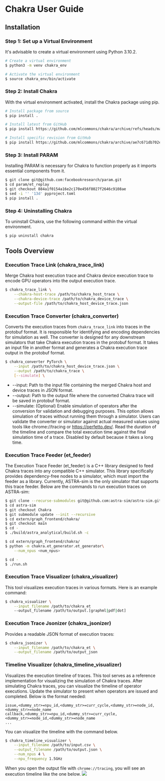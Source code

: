 # Chakra User Guide
## Installation
### Step 1: Set up a Virtual Environment
It's advisable to create a virtual environment using Python 3.10.2.

```bash
# Create a virtual environment
$ python3 -m venv chakra_env

# Activate the virtual environment
$ source chakra_env/bin/activate
```

### Step 2: Install Chakra
With the virtual environment activated, install the Chakra package using pip.

```bash
# Install package from source
$ pip install .

# Install latest from GitHub
$ pip install https://github.com/mlcommons/chakra/archive/refs/heads/main.zip

# Install specific revision from GitHub
$ pip install https://github.com/mlcommons/chakra/archive/ae7c671db702eb1384015bb2618dc753eed787f2.zip
```

### Step 3: Install PARAM
Installing PARAM is necessary for Chakra to function properly as it imports essential components from it.

```bash
$ git clone git@github.com:facebookresearch/param.git
$ cd param/et_replay
$ git checkout 884a1f0154a16e2c170e456f8027f2646c9108ae
$ sed -i '' '13d' pyproject.toml
$ pip install .
```

### Step 4: Uninstalling Chakra
To uninstall Chakra, use the following command within the virtual environment.

```bash
$ pip uninstall chakra
```

## Tools Overview
### Execution Trace Link (chakra_trace_link)
Merge Chakra host execution trace and Chakra device execution trace to encode GPU operators into the output execution trace.
```bash
$ chakra_trace_link \
    --chakra-host-trace /path/to/chakra_host_trace \
    --chakra-device-trace /path/to/chakra_device_trace \
    --output-file /path/to/chakra_host_device_trace.json
```

### Execution Trace Converter (chakra_converter)
Converts the execution traces from `chakra_trace_link` into traces in the protobuf format. It is responsible for identifying and encoding dependencies for simulation as well. The converter is designed for any downstream simulators that take Chakra execution traces in the protobuf format. It takes an input file in another format and generates a Chakra execution trace output in the protobuf format.
```bash
$ chakra_converter PyTorch \
    --input /path/to/chakra_host_device_trace.json \
    --output /path/to/chakra_trace \
    [--simulate] \
```
* --input: Path to the input file containing the merged Chakra host and device traces in JSON format.
* --output: Path to the output file where the converted Chakra trace will be saved in protobuf format.
* --simulate: (Optional) Enable simulation of operators after the conversion for validation and debugging purposes. This option allows simulation of traces without running them through a simulator. Users can validate the converter or simulator against actual measured values using tools like chrome://tracing or https://perfetto.dev/. Read the duration of the timeline and compare the total execution time against the final simulation time of a trace. Disabled by default because it takes a long time.

### Execution Trace Feeder (et_feeder)
The Execution Trace Feeder (et_feeder) is a C++ library designed to feed Chakra traces into any compatible C++ simulator. This library specifically provides dependency-free nodes to a simulator, which must import the feeder as a library. Currently, ASTRA-sim is the only simulator that supports this trace feeder. Below are the commands to run execution traces on ASTRA-sim:
```bash
$ git clone --recurse-submodules git@github.com:astra-sim/astra-sim.git
$ cd astra-sim
$ git checkout Chakra
$ git submodule update --init --recursive
$ cd extern/graph_frontend/chakra/
$ git checkout main
$ cd -
$ ./build/astra_analytical/build.sh -c

$ cd extern/graph_frontend/chakra/
$ python -m chakra.et_generator.et_generator\
    --num_npus <num_npus>

$ cd -
$ ./run.sh
```

### Execution Trace Visualizer (chakra_visualizer)
This tool visualizes execution traces in various formats. Here is an example command:

```bash
$ chakra_visualizer \
    --input_filename /path/to/chakra_et
    --output_filename /path/to/output.[graphml|pdf|dot]
```

### Execution Trace Jsonizer (chakra_jsonizer)
Provides a readable JSON format of execution traces:

```bash
$ chakra_jsonizer \
    --input_filename /path/to/chakra_et \
    --output_filename /path/to/output_json
```

### Timeline Visualizer (chakra_timeline_visualizer)
Visualizes the execution timeline of traces. This tool serves as a reference implementation for visualizing the simulation of Chakra traces. After simulating Chakra traces, you can visualize the timeline of operator executions. Update the simulator to present when operators are issued and completed. Below is the format needed:
```csv
issue,<dummy_str>=npu_id,<dummy_str>=curr_cycle,<dummy_str>=node_id,<dummy_str>=node_name
callback,<dummy_str>=npu_id,<dummy_str>=curr_cycle,<dummy_str>=node_id,<dummy_str>=node_name
...
```

You can visualize the timeline with the command below.
```bash
$ chakra_timeline_visualizer \
    --input_filename /path/to/input.csv \
    --output_filename /path/to/output.json \
    --num_npus 4 \
    --npu_frequency 1.5GHz
```

When you open the output file with `chrome://tracing`, you will see an execution timeline like the one below.
![](doc/timeline_visualizer.png)
